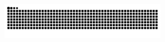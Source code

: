 <br clear="both">

<img src="https://raw.githubusercontent.com/Marwan-Alhindi/Marwan-Alhindi/output/snake.svg" alt="Snake animation" />

###
